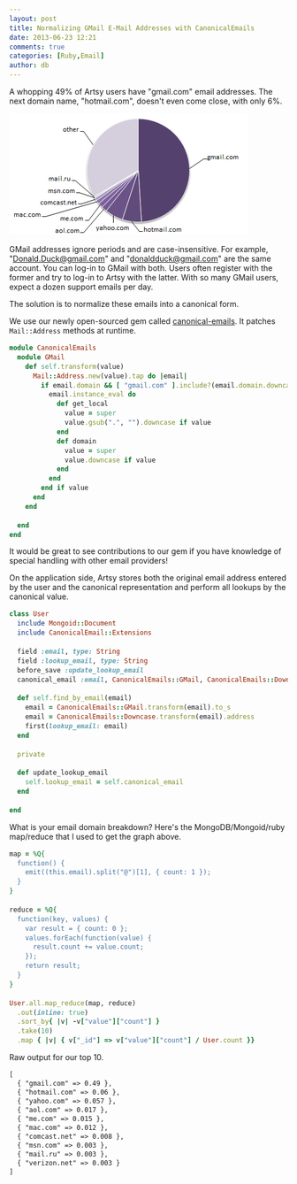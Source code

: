 ```yaml
---
layout: post
title: Normalizing GMail E-Mail Addresses with CanonicalEmails
date: 2013-06-23 12:21
comments: true
categories: [Ruby,Email]
author: db
---
```

A whopping 49% of Artsy users have "gmail.com" email addresses. The next domain name, "hotmail.com", doesn't even come close, with only 6%.

<img src="/images/2013-06-23-normalizing-gmail-email-addresses-with-canonical-emails/artsy-email-domains.png" />

GMail addresses ignore periods and are case-insensitive. For example, "Donald.Duck@gmail.com" and "donaldduck@gmail.com" are the same account. You can log-in to GMail with both. Users often register with the former and try to log-in to Artsy with the latter. With so many GMail users, expect a dozen support emails per day.

The solution is to normalize these emails into a canonical form.

<!-- more -->

We use our newly open-sourced gem called [canonical-emails](https://github.com/dblock/canonical-emails). It patches `Mail::Address` methods at runtime.

``` ruby
module CanonicalEmails
  module GMail
    def self.transform(value)
      Mail::Address.new(value).tap do |email|
        if email.domain && [ "gmail.com" ].include?(email.domain.downcase)
          email.instance_eval do
            def get_local
              value = super
              value.gsub(".", "").downcase if value
            end
            def domain
              value = super
              value.downcase if value
            end
          end
        end if value
      end
    end

  end
end
```

It would be great to see contributions to our gem if you have knowledge of special handling with other email providers!

On the application side, Artsy stores both the original email address entered by the user and the canonical representation and perform all lookups by the canonical value.

``` ruby
class User
  include Mongoid::Document
  include CanonicalEmail::Extensions

  field :email, type: String
  field :lookup_email, type: String
  before_save :update_lookup_email
  canonical_email :email, CanonicalEmails::GMail, CanonicalEmails::Downcase

  def self.find_by_email(email)
    email = CanonicalEmails::GMail.transform(email).to_s
    email = CanonicalEmails::Downcase.transform(email).address
    first(lookup_email: email)
  end

  private

  def update_lookup_email
    self.lookup_email = self.canonical_email
  end

end
```

What is your email domain breakdown? Here's the MongoDB/Mongoid/ruby map/reduce that I used to get the graph above.

``` ruby
map = %Q{
  function() {
    emit((this.email).split("@")[1], { count: 1 });
  }
}

reduce = %Q{
  function(key, values) {
    var result = { count: 0 };
    values.forEach(function(value) {
      result.count += value.count;
    });
    return result;
  }
}

User.all.map_reduce(map, reduce)
  .out(inline: true)
  .sort_by{ |v| -v["value"]["count"] }
  .take(10)
  .map { |v| { v["_id"] => v["value"]["count"] / User.count }}
```

Raw output for our top 10.

```
[
  { "gmail.com" => 0.49 },
  { "hotmail.com" => 0.06 },
  { "yahoo.com" => 0.057 },
  { "aol.com" => 0.017 },
  { "me.com" => 0.015 },
  { "mac.com" => 0.012 },
  { "comcast.net" => 0.008 },
  { "msn.com" => 0.003 },
  { "mail.ru" => 0.003 },
  { "verizon.net" => 0.003 }
]
```
